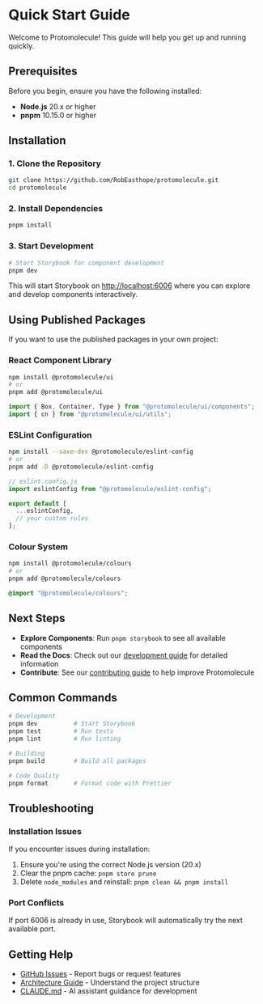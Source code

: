 # Quick Start Guide

Welcome to Protomolecule! This guide will help you get up and running quickly.

## Prerequisites

Before you begin, ensure you have the following installed:

- **Node.js** 20.x or higher
- **pnpm** 10.15.0 or higher

## Installation

### 1. Clone the Repository

```bash
git clone https://github.com/RobEasthope/protomolecule.git
cd protomolecule
```

### 2. Install Dependencies

```bash
pnpm install
```

### 3. Start Development

```bash
# Start Storybook for component development
pnpm dev
```

This will start Storybook on [http://localhost:6006](http://localhost:6006) where you can explore and develop components interactively.

## Using Published Packages

If you want to use the published packages in your own project:

### React Component Library

```bash
npm install @protomolecule/ui
# or
pnpm add @protomolecule/ui
```

```typescript
import { Box, Container, Type } from "@protomolecule/ui/components";
import { cn } from "@protomolecule/ui/utils";
```

### ESLint Configuration

```bash
npm install --save-dev @protomolecule/eslint-config
# or
pnpm add -D @protomolecule/eslint-config
```

```javascript
// eslint.config.js
import eslintConfig from "@protomolecule/eslint-config";

export default [
  ...eslintConfig,
  // your custom rules
];
```

### Colour System

```bash
npm install @protomolecule/colours
# or
pnpm add @protomolecule/colours
```

```css
@import "@protomolecule/colours";
```

## Next Steps

- **Explore Components**: Run `pnpm storybook` to see all available components
- **Read the Docs**: Check out our [development guide](./development.md) for detailed information
- **Contribute**: See our [contributing guide](./contributing.md) to help improve Protomolecule

## Common Commands

```bash
# Development
pnpm dev          # Start Storybook
pnpm test         # Run tests
pnpm lint         # Run linting

# Building
pnpm build        # Build all packages

# Code Quality
pnpm format       # Format code with Prettier
```

## Troubleshooting

### Installation Issues

If you encounter issues during installation:

1. Ensure you're using the correct Node.js version (20.x)
2. Clear the pnpm cache: `pnpm store prune`
3. Delete `node_modules` and reinstall: `pnpm clean && pnpm install`

### Port Conflicts

If port 6006 is already in use, Storybook will automatically try the next available port.

## Getting Help

- [GitHub Issues](https://github.com/RobEasthope/protomolecule/issues) - Report bugs or request features
- [Architecture Guide](./architecture.md) - Understand the project structure
- [CLAUDE.md](../CLAUDE.md) - AI assistant guidance for development
